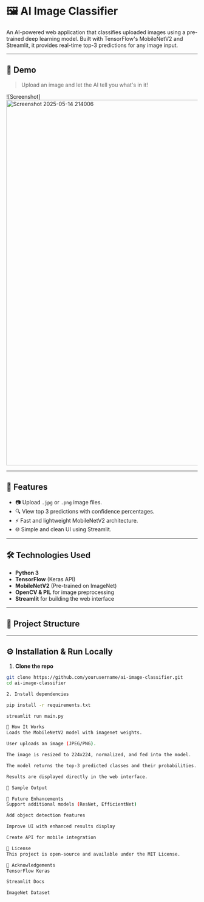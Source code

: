 # 🖼️ AI Image Classifier

An AI-powered web application that classifies uploaded images using a pre-trained deep learning model. Built with TensorFlow's MobileNetV2 and Streamlit, it provides real-time top-3 predictions for any image input.

---

## 🚀 Demo

> Upload an image and let the AI tell you what's in it!

![Screenshot]
<img width="959" alt="Screenshot 2025-05-14 214006" src="https://github.com/user-attachments/assets/5f19add6-e233-4f20-904b-7fdb1a9c8743" />


---

## 📌 Features

- 📷 Upload `.jpg` or `.png` image files.
- 🔍 View top 3 predictions with confidence percentages.
- ⚡ Fast and lightweight MobileNetV2 architecture.
- 🌐 Simple and clean UI using Streamlit.

---

## 🛠️ Technologies Used

- **Python 3**
- **TensorFlow** (Keras API)
- **MobileNetV2** (Pre-trained on ImageNet)
- **OpenCV & PIL** for image preprocessing
- **Streamlit** for building the web interface

---

## 📂 Project Structure


---

## ⚙️ Installation & Run Locally

1. **Clone the repo**
```bash
git clone https://github.com/yourusername/ai-image-classifier.git
cd ai-image-classifier

2. Install dependencies

pip install -r requirements.txt

streamlit run main.py

🧠 How It Works
Loads the MobileNetV2 model with imagenet weights.

User uploads an image (JPEG/PNG).

The image is resized to 224x224, normalized, and fed into the model.

The model returns the top-3 predicted classes and their probabilities.

Results are displayed directly in the web interface.

📸 Sample Output

🧩 Future Enhancements
Support additional models (ResNet, EfficientNet)

Add object detection features

Improve UI with enhanced results display

Create API for mobile integration

📄 License
This project is open-source and available under the MIT License.

🙌 Acknowledgements
TensorFlow Keras

Streamlit Docs

ImageNet Dataset


